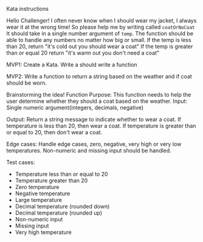 Kata instructions

Hello Challenger!
I often never know when I should wear my jacket, I always wear it at the wrong time! So please help me by writing called `coatOrNoCoat`
It should take in a single number argument of `temp`.
The function should be able to handle any numbers no matter how big or small.
If the temp is less than 20, return "it's cold out you should wear a coat"
If the temp is greater than or equal 20 return "it's warm out you don't need a coat"

MVP1: Create a Kata.
Write a should write a function

MVP2:
Write a function to return a string based on the weather and if coat should be worn.

Brainstorming the idea!
Function Purpose: This function needs to help the user determine whether they should a coat based on the weather.
Input: Single numeric argument(integers, decimals, negative)

Output: Return a string message to indicate whether to wear a coat. If temperature is less than 20, then wear a coat. If temperature is greater than or equal to 20, then don't wear a coat.

Edge cases: Handle edge cases, zero, negative, very high or very low temperatures.
Non-numeric and missing input should be handled.

Test cases:

- Temperature less than or equal to 20
- Temperature greater than 20
- Zero temperature
- Negative temperature
- Large temperature
- Decimal temperature (rounded down)
- Decimal temperature (rounded up)
- Non-numeric input
- Missing input
- Very high temperature
